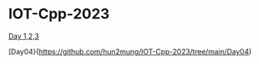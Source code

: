 # IOT-Cpp-2023
 
[Day 1,2,3](https://github.com/hun2mung/IOT-Cpp-2023/tree/main/Day1%2C2%2C3)

[Day04}(https://github.com/hun2mung/IOT-Cpp-2023/tree/main/Day04)
